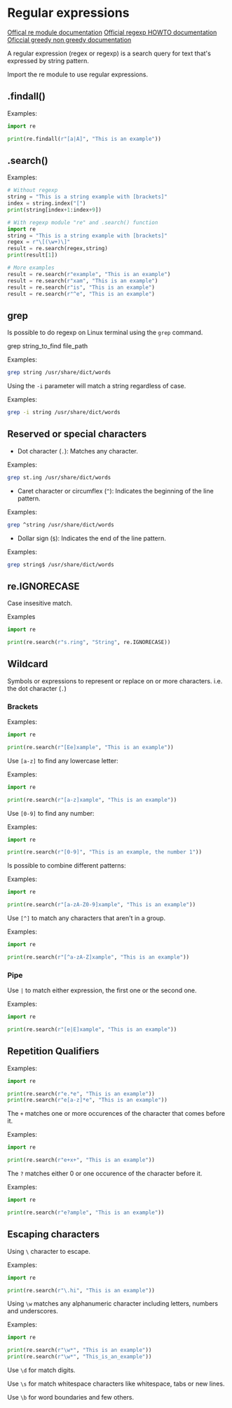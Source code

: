 # Regular expressions

[Offical re module documentation](https://docs.python.org/3/library/re.html)
[Official regexp HOWTO documentation](https://docs.python.org/3/howto/regex.html)
[Oficcial greedy non greedy documentation](https://docs.python.org/3/howto/regex.html#greedy-versus-non-greedy)

A regular expression (regex or regexp) is a search query for text that's expressed by string pattern.

Import the re module to use regular expressions.

## .findall()

Examples:

```python
import re

print(re.findall(r"[a|A]", "This is an example"))
```

## .search()

Examples:

```python
# Without regexp
string = "This is a string example with [brackets]"
index = string.index("[")
print(string[index+1:index+9])

# With regexp module "re" and .search() function
import re
string = "This is a string example with [brackets]"
regex = r"\[(\w+)\]"
result = re.search(regex,string)
print(result[1])

# More examples
result = re.search(r"example", "This is an example")
result = re.search(r"xam", "This is an example")
result = re.search(r"is", "This is an example")
result = re.search(r"^e", "This is an example")
```

## grep

Is possible to do regexp on Linux terminal using the `grep` command.

grep string_to_find file_path

Examples:

```bash
grep string /usr/share/dict/words
```

Using the `-i` parameter will match a string regardless of case.

Examples:

```bash
grep -i string /usr/share/dict/words
```

## Reserved or special characters

- Dot character (`.`): Matches any character.

Examples:

```bash
grep st.ing /usr/share/dict/words
```

- Caret character or circumflex (`^`): Indicates the beginning of the line pattern.

Examples:

```bash
grep ^string /usr/share/dict/words
```

- Dollar sign (`$`): Indicates the end of the line pattern.

Examples:

```bash
grep string$ /usr/share/dict/words
```

## re.IGNORECASE

Case insesitive match.

Examples

```python
import re

print(re.search(r"s.ring", "String", re.IGNORECASE))
```

## Wildcard

Symbols or expressions to represent or replace on or more characters. i.e. the dot character (`.`)

### Brackets

Examples:

```python
import re

print(re.search(r"[Ee]xample", "This is an example"))
```

Use `[a-z]` to find any lowercase letter:

Examples:

```python
import re

print(re.search(r"[a-z]xample", "This is an example"))
```

Use `[0-9]` to find any number:

Examples:

```python
import re

print(re.search(r"[0-9]", "This is an example, the number 1"))
```

Is possible to combine different patterns:

Examples:

```python
import re

print(re.search(r"[a-zA-Z0-9]xample", "This is an example"))
```

Use `[^]` to match any characters that aren't in a group.

Examples:

```python
import re

print(re.search(r"[^a-zA-Z]xample", "This is an example"))
```

### Pipe

Use `|` to match either expression, the first one or the second one.

Examples:

```python
import re

print(re.search(r"[e|E]xample", "This is an example"))
```

## Repetition Qualifiers

Examples:

```python
import re

print(re.search(r"e.*e", "This is an example"))
print(re.search(r"e[a-z]*e", "This is an example"))
```

The `+` matches one or more occurences of the character that comes before it.

Examples:

```python
import re

print(re.search(r"e+x+", "This is an example"))
```

The `?` matches either 0 or one occurence of the character before it.

Examples:

```python
import re

print(re.search(r"e?ample", "This is an example"))
```

## Escaping characters

Using `\` character to escape.

Examples:

```python
import re

print(re.search(r"\.hi", "This is an example"))
```

Using `\w` matches any alphanumeric character including letters, numbers and underscores.

Examples:

```python
import re

print(re.search(r"\w*", "This is an example"))
print(re.search(r"\w*", "This_is_an_example"))
```

Use `\d` for match digits.

Use `\s` for match whitespace characters like whitespace, tabs or new lines.

Use `\b` for word boundaries and few others.
